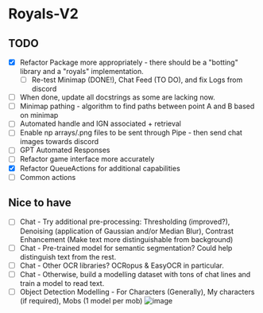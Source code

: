 # Royals-V2

## TODO
- [x] Refactor Package more appropriately - there should be a "botting" library and a "royals" implementation.
  - [ ] Re-test Minimap (DONE!), Chat Feed (TO DO), and fix Logs from discord
- [ ] When done, update all docstrings as some are lacking now.
- [ ] Minimap pathing - algorithm to find paths between point A and B based on minimap
- [ ] Automated handle and IGN associated + retrieval
- [ ] Enable np arrays/.png files to be sent through Pipe - then send chat images towards discord
- [ ] GPT Automated Responses
- [ ] Refactor game interface more accurately
- [x] Refactor QueueActions for additional capabilities
- [ ] Common actions

## Nice to have
  - [ ] Chat - Try additional pre-processing: Thresholding (improved?), Denoising (application of Gaussian and/or Median Blur), Contrast Enhancement (Make text more distinguishable from background)
  - [ ] Chat - Pre-trained model for semantic segmentation? Could help distinguish text from the rest.
  - [ ] Chat - Other OCR libraries? OCRopus & EasyOCR in particular.
  - [ ] Chat - Otherwise, build a modelling dataset with tons of chat lines and train a model to read text.
  - [ ] Object Detection Modelling - For Characters (Generally), My characters (if required), Mobs (1 model per mob)
![image](https://github.com/FlawlessNa/Royals-V2/assets/106719178/c2620077-d36e-4a8d-b39b-f200a196cd2e)
